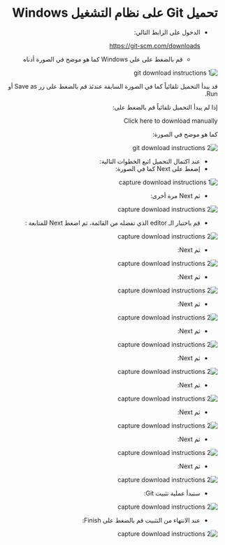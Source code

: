 <div dir="rtl">

# تحميل Git  على نظام التشغيل Windows

- الدخول على الرابط التالي: 
  
  https://git-scm.com/downloads

  - قم بالضغط على على Windows كما هو موضح في الصورة أدناه

![git download instructions 1](../Screenshots/1.gif) 

قد يبدأ التحميل تلقائياً كما في الصورة السابقة عندئذ قم بالضغط على زر Save as أو Run. 

 إذا لم يبدأ التحميل تلقائياً قم بالضغط على: 
 
 Click here to download manually 
 
 كما هو موضح في الصورة: 

![git download instructions 2](../Screenshots/2.gif)

- عند اكتمال التحميل اتبع الخطوات التالية:
- إضغط على Next كما في الصورة: 
  

![capture download instructions 1](../Screenshots/Capture1.png)

- ثم Next مرة أخرى: 

![capture download instructions 2](../Screenshots/Capture2.png)

- قم باختيار الـ editor الذي تفضله من القائمة، ثم اضغط Next للمتابعة : 

![capture download instructions 2](../Screenshots/Capture3.png)

- ثم Next: 

![capture download instructions 2](../Screenshots/Capture4.png)


- ثم Next: 

![capture download instructions 2](../Screenshots/Capture5.png)


- ثم Next: 

![capture download instructions 2](../Screenshots/Capture6.png)


- ثم Next: 

![capture download instructions 2](../Screenshots/Capture7.png)


- ثم Next: 

![capture download instructions 2](../Screenshots/Capture8.png)

- ثم Next: 

![capture download instructions 2](../Screenshots/Capture9.png)

- ثم Next: 

![capture download instructions 2](../Screenshots/Capture10.png)


- ثم Next: 

![capture download instructions 2](../Screenshots/Capture11.png)


- ثم Next: 

![capture download instructions 2](../Screenshots/Capture12.png)

- ستبدأ عملية تثبيت Git: 


![capture download instructions 2](../Screenshots/Capture13.png)


- عند الانتهاء من التثبيت قم بالضغط على Finish: 

![capture download instructions 2](../Screenshots/Capture12.png)









